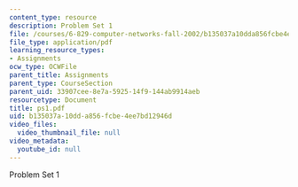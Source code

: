```yaml
---
content_type: resource
description: Problem Set 1
file: /courses/6-829-computer-networks-fall-2002/b135037a10dda856fcbe4ee7bd12946d_ps1.pdf
file_type: application/pdf
learning_resource_types:
- Assignments
ocw_type: OCWFile
parent_title: Assignments
parent_type: CourseSection
parent_uid: 33907cee-8e7a-5925-14f9-144ab9914aeb
resourcetype: Document
title: ps1.pdf
uid: b135037a-10dd-a856-fcbe-4ee7bd12946d
video_files:
  video_thumbnail_file: null
video_metadata:
  youtube_id: null
---
```

Problem Set 1